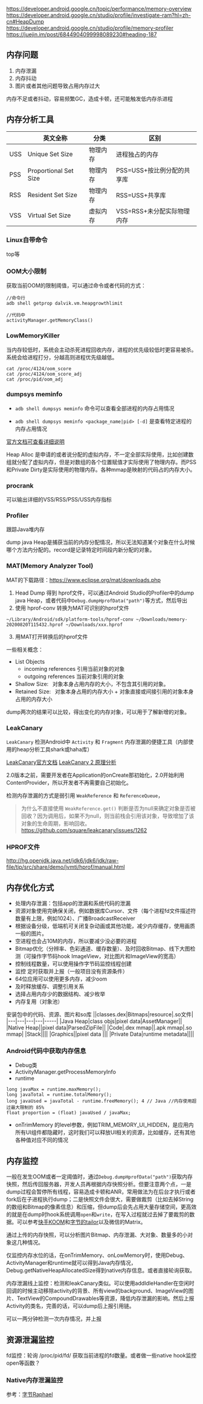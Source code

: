 https://developer.android.google.cn/topic/performance/memory-overview  
https://developer.android.google.cn/studio/profile/investigate-ram?hl=zh-cn#HeapDump  
https://developer.android.google.cn/studio/profile/memory-profiler  
https://juejin.im/post/6844904099998089230#heading-187

## 内存问题
1. 内存泄漏
2. 内存抖动
3. 图片或者其他问题导致占用内存过大

内存不足或者抖动，容易频繁GC，造成卡顿，还可能触发低内存杀进程
## 内存分析工具
||英文全称|分类|区别|
|--|--|--|--|
|USS|Unique Set Size|物理内存|进程独占的内存|
|PSS|Proportional Set Size|物理内存|PSS=USS+按比例分配的共享库|
|RSS|Resident Set Size|物理内存|RSS=USS+共享库|
|VSS|Virtual Set Size|虚拟内存|VSS=RSS+未分配实际物理内存|

### Linux自带命令
top等

### OOM大小限制
获取当前OOM的限制阈值，可以通过命令或者代码的方式：
```
//命令行
adb shell getprop dalvik.vm.heapgrowthlimit

//代码中
activityManager.getMemoryClass()
```

### LowMemoryKiller
当内存较低时，系统会主动杀死进程回收内存，进程的优先级较低时更容易被杀。系统会给进程打分，分越高则进程优先级越低。
```
cat /proc/4124/oom_score
cat /proc/4124/oom_score_adj
cat /proc/pid/oom_adj
```

### dumpsys meminfo
* `adb shell dumpsys meminfo` 命令可以查看全部进程的内存占用情况

* `adb shell dumpsys meminfo <package_name|pid> [-d]` 是查看特定进程的内存占用情况

[官方文档可查看详细说明](https://developer.android.google.cn/studio/profile/investigate-ram?hl=zh-cn#TrackAllocations)

Heap Alloc 是申请的或者说分配的虚拟内存，不一定全部实际使用，比如创建数组就分配了虚拟内存，但是对数组的各个位置赋值才实际使用了物理内存。而PSS和Private Dirty是实际使用的物理内存。各种mmap是映射的代码占的内存大小。

### procrank
可以输出详细的VSS/RSS/PSS/USS内存指标

### Profiler
跟踪Java堆内存

dump java Heap是捕获当前的内存分配情况，所以无法知道某个对象在什么时候哪个方法内分配的。record是记录特定时间段内新分配的对象。

### MAT(Memory Analyzer Tool)
MAT的下载路径：https://www.eclipse.org/mat/downloads.php

1. Head Dump 得到 hprof文件，可以通过Android Studio的Profiler中的dump java Heap，或者代码中`Debug.dumpHprofData("path")`等方式，然后导出
2. 使用 hprof-conv 转换为MAT可识别的hprof文件
```
~/Library/Android/sdk/platform-tools/hprof-conv ~/Downloads/memory-20200820T115432.hprof ~/Downloads/xxx.hprof
```
3. 用MAT打开转换后的hprof文件

一些相关概念：
* List Objects
  * incoming references 引用当前对象的对象
  * outgoing references 当前对象引用的对象
* Shallow Size:  对象本身占用内存的大小，不包含其引用的对象。
* Retained Size:  对象本身占用的内存大小 + 对象直接或间接引用的对象本身占用的内存大小

dump两次的结果可以比较，得出变化的内存对象，可以用于了解新增的对象。

### LeakCanary
`LeakCanary` 检测Android中 `Activity` 和 `Fragment` 内存泄漏的便捷工具（内部使用的heap分析工具shark或haha库）

[LeakCanary官方文档](https://square.github.io/leakcanary/getting_started/)
[LeakCanary 2 原理分析](https://juejin.im/post/6844903876043210759)

2.0版本之前，需要开发者在Application的onCreate那初始化，2.0开始利用ContentProvider，所以开发者不再需要自己初始化。

检测内存泄漏的方式是弱引用 `WeakReference` 和 `ReferenceQueue`，

> 为什么不直接使用 `WeakReference.get()` 判断是否为null来确定对象是否被回收？因为调用后，如果不为null，则当前栈会引用该对象，导致增加了该对象的生命周期，影响回收。https://github.com/square/leakcanary/issues/1262

### HPROF文件
http://hg.openjdk.java.net/jdk6/jdk6/jdk/raw-file/tip/src/share/demo/jvmti/hprof/manual.html

## 内存优化方式 
* 处理内存泄漏：包括app的泄漏和系统代码的泄漏
* 资源对象使用完确保关闭，例如数据库Cursor、文件（每个进程fd文件描述符数量有上限，例如1024）、广播BroadcastReceiver
* 根据设备分级，低端机可关闭复杂动画或其他功能，减少内存缓存，使用画质一般的图片。
* 空进程也会占10M的内存，所以要减少没必要的进程
* Bitmap优化（分辨率、色彩通道、缓存数量）、及时回收Bitmap、线下大图检测（可操作字节码hook ImageView，对比图片和ImageView的宽高）
* 控制线程数量，可以使用操作字节码监控线程创建
* 监控 定时获取并上报（一般项目没有资源条件）
* 64位应用可以使用更多内存，减少oom
* 及时释放缓存、调整引用关系
* 选择占用内存少的数据结构、减少枚举
* 内存复用（对象池）

安装包中的代码、资源、图片和so库
||classes.dex|Bitmaps|resource|.so文件|
|---|---|---|---|-----|
|Java Heap|class objs|pixel data|AssetManager||
|Native Heap||pixel data|ParsedZipFile||
|Code|.dex mmap||.apk mmap|.so mmap|
|Stack||||
|Graphics||pixel data |||
|Private Data|runtime metadata||||


### Android代码中获取内存信息
* Debug类
* ActivityManager.getProcessMemoryInfo
* runtime
```
long javaMax = runtime.maxMemory();
long javaTotal = runtime.totalMemory();
long javaUsed = javaTotal - runtime.freeMemory(); 4 // Java //内存使用超过最大限制的 85%
float proportion = (float) javaUsed / javaMax;
```

* onTrimMemory 的level参数，例如TRIM_MEMORY_UI_HIDDEN，是应用内所有UI组件都隐藏时，这时我们可以释放UI相关的资源，比如缓存，还有其他各种值对应不同的情况

## 内存监控
一般在发生OOM或者一定阈值时，通过`Debug.dumpHprofData("path")`获取内存快照，然后传回服务器，开发人员再根据内存快照分析。但要注意两个点，一是dump过程会暂停所有线程，容易造成卡顿和ANR，常用做法为在后台才执行或者fork后在子进程执行dump；二是快照文件会很大，需要做裁剪（比如去掉String的数组和Bitmap的像素信息）和压缩，但dump后会先占用大量存储空间，更高效的就是在dump时hook系统调用`open`和`write`，在写入过程就过去掉了要裁剪的数据。可以参考[快手KOOM](https://github.com/KwaiAppTeam/KOOM)和[字节的tailor](https://github.com/bytedance/tailor)以及微信的Matrix。

通过上传的内存快照，可以分析图片Bitmap、内存泄漏、大对象、数量多的小对象这几种情况。

仅监控内存水位的话，在onTrimMemory、onLowMemory时，使用Debug、ActivityManager和runtime就可以得到Java内存情况，Debug.getNativeHeapAllocatedSize得到native内存信息。或者直接轮询获取。

内存泄漏线上监控：检测和leakCanary类似。可以使用addIdleHandler在空闲时回调的时候主动移除activity的背景、所有view的background、ImageView的图片、TextView的CompoundDrawables等资源，降低内存泄漏的影响。然后上报Activity的类名，完善的话，可以dump后上报引用链。

可以一两分钟检测一次内存情况，并上报

## 资源泄漏监控
fd监控：轮询 /proc/pid/fd/ 获取当前进程的fd数量。或者做一些native hook监控open等函数？

### Native内存泄漏监控
参考：[字节Raphael](https://juejin.cn/post/6953430618726203399)